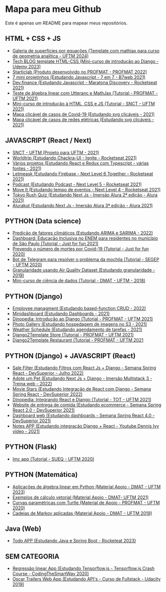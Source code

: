 # Mapa para meu Github

Este é apenas um README para mapear meus repositórios.

## HTML + CSS + JS

- <a href="https://github.com/leandrocl2005/superficies">Galeria de superfícies por equações (Template com mathjax para curso de geometria analítica - UFTM 2024)</a>
- <a href="https://github.com/leandrocl2005/techblog">Tech BLOG template HTML-CSS (Mini-curso de introdução ao Django - Udemy 2023)</a>
- <a href="https://github.com/leandrocl2005/starticlab">Starticlab (Produto desenvolvido no PROFMAT - PROFMAT 2022)</a>
- <a href="https://github.com/leandrocl2005/7em7-B7web-javascript">7 mini projetinhos (Estudando Javascript - 7 em 7 - B7web 2021)</a>
- <a href="https://github.com/leandrocl2005/maratona-discovery-rocketseat-dev-finance-2021">Dev.finance (Estudando Javascript - Maratona Discovery - Rocketseat 2021)</a>
- <a href="https://leandrocl2005.github.io/test-algebra-html-css-example/">Teste de álgebra linear com Utteranc e MathJax (Tutorial - PROFMAT - UFTM 2021)</a>
- <a href="https://leandrocl2005.github.io/leandro-portfolio/">Mini-curso de introdução à HTML, CSS e JS (Tutorial - SNCT - UFTM 2021)</a>
- <a href="https://github.com/leandrocl2005/html-css-jquery-svg-maps">Mapa clicável de casos de Covid-19 (Estudando svg clicáveis - 2021)</a>
- <a href="https://github.com/leandrocl2005/electrical-host">Mapa clicável de casos de redes elétricas (Estudando svg clicáveis - 2021)</a>

## JAVASCRIPT (React / Next)

- <a href="https://github.com/leandrocl2005/snct-uftm">SNCT - UFTM (Projeto para UFTM - 2021)</a>
- <a href="https://github.com/leandrocl2005/worldtrip">Worldtrip (Estudando Chackra-UI - Ignite - Rocketseat 2021)</a>
- <a href="https://github.com/leandrocl2005/learn-react-redux-typescript">Vários projetos (Estudando React e Redux com Typescript - várias fontes - 2021)</a>
- <a href="https://github.com/leandrocl2005/nlw-together-letmeask-reactjs">Letmeask (Estudando Firebase - Next Level 6 Together - Rocketseat 2021)</a>
- <a href="https://github.com/leandrocl2005/podcastr-next-level-5-react">Podcast (Estudando Podcast - Next Level 5 -  Rocketseat 2021)</a>
- <a href="https://github.com/leandrocl2005/next-level-4-react">Move It (Estudando tempo de eventos - Next Level 4 - Rocketseat 2021)</a>
- <a href="https://github.com/leandrocl2005/imersao-next-alura-01-2021">Tokyo Rush Quiz (Estudando Next Js - Imersão Alura 2ª edição - Alura 2021)</a> 
- <a href="https://github.com/leandrocl2005/alurakut">Alurakut (Estudando Next Js - Imersão Alura 3ª edição - Alura 2021)</a>

## PYTHON (Data science)

- <a href="https://github.com/leandrocl2005/arima_sarimax_models/blob/main/ARIMA_SARIMA_introduction.ipynb">Predição de fatores climáticos (Estudando ARIMA e SARIMA - 2022)</a>
- <a href="https://github.com/leandrocl2005/eda-with-python">Dashboard: Educação Inclusiva no ENEM para residentes no município de São Paulo (Tutorial - Just for fun 2021)</a>
- <a href="https://github.com/leandrocl2005/covid-uberaba-junho-2020">Prevendo o número de mortes por Covid-19 (Tutorial - Just for fun 2020)</a>
- <a href="https://github.com/leandrocl2005/segep-2020-knapsack-problem-bot">Bot de Telegram para resolver o problema da mochila (Tutorial - SEGEP - UFTM 2020)</a>
- <a href="https://github.com/leandrocl2005/granularidade_air_quality">Granularidade usando Air Quality Dataset (Estudando granularidade - 2019)</a>
- <a href="https://github.com/leandrocl2005/Curso-basico-de-Python-para-cientistas-de-dados">Mini-curso de ciência de dados (Tutorial - DMAT - UFTM - 2018)</a>

## PYTHON (Django)

- <a href="https://github.com/leandrocl2005/simple-django-crud-mvt-function-based">Employee managment (Estudando based-function CRUD - 2022)</a>
- <a href="https://github.com/leandrocl2005/minidashboard">Minidashboard (Estudando Dashboards - 2021)</a>
- <a href="https://github.com/leandrocl2005/dinopedia">Dinopedia: Introdução ao Django (Tutorial - PROFMAT - UFTM 2021)</a>
- <a href="https://github.com/leandrocl2005/django-photo-gallery">Photo Gallery (Estudando hospedagem de imagens no S3 - 2021)</a>
- <a href="https://github.com/leandrocl2005/weatherSchedule">Weather Schedule (Estudando agendamento de tarefas - 2021)</a>
- <a href="https://github.com/leandrocl2005/template2django-store">Django2Template Store (Tutorial - PROFMAT - UFTM 2021)</a>
- <a href="https://github.com/leandrocl2005/simple-house-restaurant">Django2Template Restaurant (Tutorial - PROFMAT - UFTM 2021</a>

## PYTHON (Django) + JAVASCRIPT (React)

- <a href="https://github.com/leandrocl2005/SemanaReactSpring-SalesFilter-07-2022">Sale Filter (Estudando Filtros com React Js + Django - Semana Spring React - DevSuperior - Julho 2022)</a>
- <a href="https://github.com/leandrocl2005/adote-um-pet-treinaweb-multistack3">Adote um Pet (Estudando Next Js + Django - Imersão Multistack 3 - Treina web - 2022)</a>
- <a href="https://github.com/leandrocl2005/SemanaReactSpring-MovieStars">Movie Stars (Estudando Integração de React com Django - Semana Spring React - DevSuperior 2022)</a>
- <a href="https://github.com/leandrocl2005/dinopedia-list-react-typescript-django">Dinopedia: Integrando React e Django (Tutorial - TOT - UFTM 2021)</a>
- <a href="https://github.com/leandrocl2005/ds-food-delivery">Website de entrega de comida (Estudando ecommerce - Semana Spring React 2.0 - DevSuperior 2021)</a>
- <a href="https://github.com/leandrocl2005/dashboard-django-react">Dashboard web (Estudando dashboards - Semana Spring React 4.0 - DevSuperior 2021)</a>
- <a href="https://github.com/leandrocl2005/django-react-notes-app">Notes APP (Estudando integração Django + React - Youtube Dennis Ivy vídeo - 2021)</a> 

## PYTHON (Flask)

- <a href="https://github.com/leandrocl2005/flask-imc-boilerplate">Imc app (Tutorial - SUEQ - UFTM 2020)</a>

## PYTHON (Matemática)

- <a href="https://github.com/leandrocl2005/algebra-linear-aplicada-exemplos">Aplicações de álgebra linear em Python (Material Apoio - DMAT - UFTM 2023)</a>
- <a href="https://github.com/leandrocl2005/calculo-2">Exemplos de cálculo vetorial (Material Apoio - DMAT- UFTM 2021)</a>
- <a href="https://github.com/leandrocl2005/math-with-python-turtle">Curvas paramétricas com Turtle (Material de Apoio - PROFMAT - UFTM 2020)</a>
- <a href="https://github.com/leandrocl2005/markov_chain">Cadeias de Markov aplicadas (Material Apoio - DMAT - UFTM 2019)</a>

## Java (Web)

- <a href="https://github.com/leandrocl2005/java-spring-rocketseat-2023-10">Todo APP (Estudando Java e Spring Boot - Rocketeat 2023)</a>

## SEM CATEGORIA

- <a href="https://github.com/leandrocl2005/ml-train-tensorjs-regression">Regressão linear App (Estudando Tensorflow.js - Tensorflow.js Crash Course - CodingTheSmartWay 2020)</a>
- <a href="https://github.com/leandrocl2005/oscar-movie-trailes-website">Oscar Trailers Web App (Estudando API's - Curso de Fullstack - Udacity 2019)</a>

